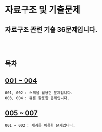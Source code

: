 # 자료구조 및 기출문제

## 자료구조 관련 기출 36문제입니다.

<br><br>


## 목차

[001 ~ 004](./export%20problem_001~004.ipynb)
-
    001, 002 : 스택을 활용한 문제입니다.
    003, 004 : 큐를 활용한 문제입니다.

[005 ~ 007](./export%20problem_005~007.ipynb)
-
    001 ~ 002 : 재귀를 이용한 문제입니다.